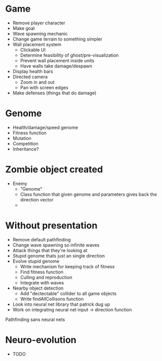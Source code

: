 # Game
- Remove player character
- Make goal
- Wave spawning mechanic
- Change game terrain to something simpler
- Wall placement system
    - Clickable UI
    - Determine feasibility of ghost/pre-visualization
    - Prevent wall placement inside units
    - Have walls take damage/despawn 
- Display health bars
- Directed camera
    - Zoom in and out
    - Pan with screen edges
- Make defenses (things that do damage)

# Genome
- Health/damage/speed genome
- Fitness function
- Mutation
- Competition
- Inheritance?

# Zombie object created
 - Enemy
   - "Genome"
   - Class function that given genome and parameters gives back the direction vector
   - 

# Without presentation
 - Remove default pathfinding
 - Change wave spawning so infinite waves
 - Attack things that they're looking at
 - Stupid genome thats just an single direction
 - Evolve stupid genome
   - Write mechanism for keeping track of fitness
   - Find fitness function
   - Culling and reproduction
   - Integrate with waves
 - Nearby object detection
   - Add "dectectable" collider to all game objects
   - Write findAllCollisons function
 - Look into neural net library that patrick dug up
 - Work on integrating neural net input -> direction function

Pathfinding sans neural nets

# Neuro-evolution
- TODO